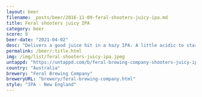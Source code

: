 ```yaml
---
layout: beer
filename: _posts/beer/2016-11-09-feral-shooters-juicy-ipa.md
title: Feral shooters juicy IPA
category: beer
score: 8
beer-date: "2021-04-02"
desc: "Delivers a good juice hit in a hazy IPA. A little acidic to start but bellows quickly"
permalink: /beer/:title.html
img: /img/list/feral-shooters-juicy-ipa.jpeg
untappd: "https://untappd.com/b/feral-brewing-company-shooters-juicy-ipa/2593749"
country: "Australia"
brewery: "Feral Brewing Company"
breweryURL: "brewery/feral-brewing-company.html"
style: "IPA - New England"
---
```

